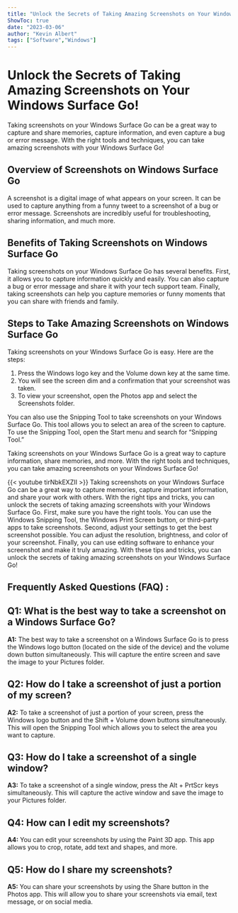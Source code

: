 ```yaml
---
title: "Unlock the Secrets of Taking Amazing Screenshots on Your Windows Surface Go!"
ShowToc: true 
date: "2023-03-06"
author: "Kevin Albert" 
tags: ["Software","Windows"]
---
```

# Unlock the Secrets of Taking Amazing Screenshots on Your Windows Surface Go!

Taking screenshots on your Windows Surface Go can be a great way to capture and share memories, capture information, and even capture a bug or error message. With the right tools and techniques, you can take amazing screenshots with your Windows Surface Go!

## Overview of Screenshots on Windows Surface Go

A screenshot is a digital image of what appears on your screen. It can be used to capture anything from a funny tweet to a screenshot of a bug or error message. Screenshots are incredibly useful for troubleshooting, sharing information, and much more.

## Benefits of Taking Screenshots on Windows Surface Go

Taking screenshots on your Windows Surface Go has several benefits. First, it allows you to capture information quickly and easily. You can also capture a bug or error message and share it with your tech support team. Finally, taking screenshots can help you capture memories or funny moments that you can share with friends and family.

## Steps to Take Amazing Screenshots on Windows Surface Go

Taking screenshots on your Windows Surface Go is easy. Here are the steps:

1. Press the Windows logo key and the Volume down key at the same time.
2. You will see the screen dim and a confirmation that your screenshot was taken.
3. To view your screenshot, open the Photos app and select the Screenshots folder.

You can also use the Snipping Tool to take screenshots on your Windows Surface Go. This tool allows you to select an area of the screen to capture. To use the Snipping Tool, open the Start menu and search for “Snipping Tool.”

Taking screenshots on your Windows Surface Go is a great way to capture information, share memories, and more. With the right tools and techniques, you can take amazing screenshots on your Windows Surface Go!

{{< youtube tirNbkEXZII >}} 
Taking screenshots on your Windows Surface Go can be a great way to capture memories, capture important information, and share your work with others. With the right tips and tricks, you can unlock the secrets of taking amazing screenshots with your Windows Surface Go. First, make sure you have the right tools. You can use the Windows Snipping Tool, the Windows Print Screen button, or third-party apps to take screenshots. Second, adjust your settings to get the best screenshot possible. You can adjust the resolution, brightness, and color of your screenshot. Finally, you can use editing software to enhance your screenshot and make it truly amazing. With these tips and tricks, you can unlock the secrets of taking amazing screenshots on your Windows Surface Go!

## Frequently Asked Questions (FAQ) :
## Q1: What is the best way to take a screenshot on a Windows Surface Go?

**A1:** The best way to take a screenshot on a Windows Surface Go is to press the Windows logo button (located on the side of the device) and the volume down button simultaneously. This will capture the entire screen and save the image to your Pictures folder.

## Q2: How do I take a screenshot of just a portion of my screen?

**A2:** To take a screenshot of just a portion of your screen, press the Windows logo button and the Shift + Volume down buttons simultaneously. This will open the Snipping Tool which allows you to select the area you want to capture.

## Q3: How do I take a screenshot of a single window?

**A3:** To take a screenshot of a single window, press the Alt + PrtScr keys simultaneously. This will capture the active window and save the image to your Pictures folder.

## Q4: How can I edit my screenshots?

**A4:** You can edit your screenshots by using the Paint 3D app. This app allows you to crop, rotate, add text and shapes, and more.

## Q5: How do I share my screenshots?

**A5:** You can share your screenshots by using the Share button in the Photos app. This will allow you to share your screenshots via email, text message, or on social media.


